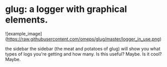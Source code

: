 # glug: a logger with graphical elements.

![example_image] (https://raw.githubusercontent.com/omeps/glug/master/logger_in_use.png)  

the sidebar
the sidebar (the meat and potatoes of glug) will show you 
what types of logs you're getting and how many. Is this useful? 
Maybe. Is it cool? Maybe.
